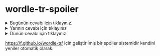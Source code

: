 # wordle-tr-spoiler

<details>
  <summary>Bugünün cevabı için tıklayınız.</summary>
  <br>
    <b> ulama </b>
</details>

<details>
  <summary>Yarının cevabı için tıklayınız</summary>
  <br>
   <b> totem </b>
</details>

<details>
  <summary>Dünün cevabı için tıklayınız </summary>
  <br>
  <b> tebaa </b>
</details>

https://f.github.io/wordle-tr/ için geliştirilmiş bir spoiler sistemidir kendini yeniler otomatik olarak.

